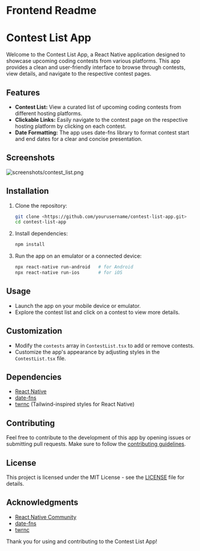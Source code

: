 # Frontend Readme

# Contest List App

Welcome to the Contest List App, a React Native application designed to showcase upcoming coding contests from various platforms. This app provides a clean and user-friendly interface to browse through contests, view details, and navigate to the respective contest pages.

## Features

- **Contest List:** View a curated list of upcoming coding contests from different hosting platforms.
- **Clickable Links:** Easily navigate to the contest page on the respective hosting platform by clicking on each contest.
- **Date Formatting:** The app uses date-fns library to format contest start and end dates for a clear and concise presentation.

## Screenshots

![screenshots/contest_list.png](screenshots/contest_list.png)

## Installation

1. Clone the repository:
    
    ```bash
    git clone <https://github.com/yourusername/contest-list-app.git>
    cd contest-list-app
    
    ```
    
2. Install dependencies:
    
    ```bash
    npm install
    
    ```
    
3. Run the app on an emulator or a connected device:
    
    ```bash
    npx react-native run-android   # for Android
    npx react-native run-ios       # for iOS
    
    ```
    

## Usage

- Launch the app on your mobile device or emulator.
- Explore the contest list and click on a contest to view more details.

## Customization

- Modify the `contests` array in `ContestList.tsx` to add or remove contests.
- Customize the app's appearance by adjusting styles in the `ContestList.tsx` file.

## Dependencies

- [React Native](https://reactnative.dev/)
- [date-fns](https://date-fns.org/)
- [twrnc](https://github.com/dvkndn/twrnc) (Tailwind-inspired styles for React Native)

## Contributing

Feel free to contribute to the development of this app by opening issues or submitting pull requests. Make sure to follow the [contributing guidelines](notion://www.notion.so/punjabinuclei/CONTRIBUTING.md).

## License

This project is licensed under the MIT License - see the [LICENSE](notion://www.notion.so/punjabinuclei/LICENSE) file for details.

## Acknowledgments

- [React Native Community](https://github.com/react-native-community)
- [date-fns](https://date-fns.org/)
- [twrnc](https://github.com/dvkndn/twrnc)

Thank you for using and contributing to the Contest List App!
